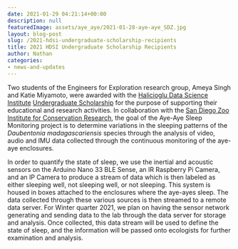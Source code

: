 ```yaml
---
date: 2021-01-29 04:21:14+00:00
description: null
featuredImage: assets/aye_aye/2021-01-28-aye-aye_SDZ.jpg
layout: blog-post
slug: /2021-hdsi-undergraduate-scholarship-recipients
title: 2021 HDSI Undergraduate Scholarship Recipients
author: Nathan
categories:
- news-and-updates
---
```

Two students of the Engineers for Exploration research group, Ameya Singh and Katie Miyamoto, were awarded with the [Halicioglu Data Science Institute](https://datascience.ucsd.edu/) [Undergraduate Scholarship](https://datascience.ucsd.edu/academics/financial-opportunities/) for the purpose of supporting their educational and research activities. In collaboration with the [San Diego Zoo Institute for Conservation Research](https://institute.sandiegozoo.org/), the goal of the Aye-Aye Sleep Monitoring project is to determine variations in the sleeping patterns of the _Daubentonia madagascariensis_ species through the analysis of video, audio and IMU data collected through the continuous monitoring of the aye-aye enclosures.

In order to quantify the state of sleep, we use the inertial and acoustic sensors on the Arduino Nano 33 BLE Sense, an IR Raspberry Pi Camera, and an IP Camera to produce a stream of data which is then labeled as either sleeping well, not sleeping well, or not sleeping. This system is housed in boxes attached to the enclosures where the aye-ayes sleep. The data collected through these various sources is then streamed to a remote data server. For Winter quarter 2021, we plan on having the sensor network generating and sending data to the lab through the data server for storage and analysis. Once collected, this data stream will be used to define the state of sleep, and the information will be passed onto ecologists for further examination and analysis. 
